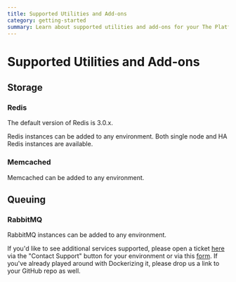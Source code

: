 ```yaml
---
title: Supported Utilities and Add-ons
category: getting-started
summary: Learn about supported utilities and add-ons for your The Platform environment.
---
```


# Supported Utilities and Add-ons

## Storage

### Redis

The default version of Redis is 3.0.x.

Redis instances can be added to any environment. Both single node and HA Redis instances are available.

### Memcached

Memcached can be added to any environment.

## Queuing

### RabbitMQ

RabbitMQ instances can be added to any environment.

If you'd like to see additional services supported, please open a ticket [here](https://product.datica.com/compliant-cloud) via the "Contact Support" button for your environment or via this [form](https://datica.com/support). If you've already played around with Dockerizing it, please drop us a link to your GitHub repo as well.
